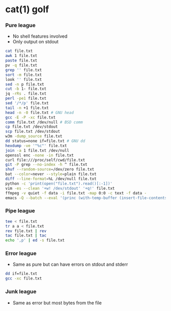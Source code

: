 # cat(1) golf

### Pure league

- No shell features involved
- Only output on stdout

```sh
cat file.txt
awk 1 file.txt
paste file.txt
pv -q file.txt
grep '' file.txt
sort -m file.txt
look '' file.txt
sed -n p file.txt
cut -b 1- file.txt
jq -rRs . file.txt
perl -pe1 file.txt
sed '/*/p' file.txt
tail -n +1 file.txt
head -n -0 file.txt # GNU head
gcc -E -P -xc file.txt
comm file.txt /dev/null # BSD comm
cp file.txt /dev/stdout
scp file.txt /dev/stdout
w3m -dump_source file.txt
dd status=none if=file.txt # GNU dd
hexdump -ve '"%c"' file.txt
join -a 1 file.txt /dev/null
openssl enc -none -in file.txt
curl file:///proc/self/cwd/file.txt
git -P grep --no-index -h ^ file.txt
shuf --random-source=/dev/zero file.txt
bat --color=never --style=plain file.txt
diff --line-format=%L /dev/null file.txt
python -c 'print(open("file.txt").read()[:-1])'
vim -es --clean '+w! /dev/stdout' '+q!' file.txt
ffmpeg -v quiet -f data -i file.txt -map 0:0 -c text -f data -
emacs -Q --batch --eval '(princ (with-temp-buffer (insert-file-contents "file.txt") (buffer-string)))'
```

### Pipe league

```sh
tee < file.txt
tr a a < file.txt
rev file.txt | rev
tac file.txt | tac
echo ',p' | ed -s file.txt
```

### Error league

- Same as pure but can have errors on stdout and stderr

```sh
dd if=file.txt
gcc -xc file.txt
```

### Junk league

- Same as error but most bytes from the file
